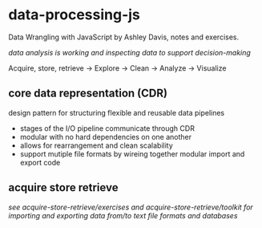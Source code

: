 # data-processing-js
Data Wrangling with JavaScript by Ashley Davis, notes and exercises.

*data analysis is working and inspecting data to support decision-making*

Acquire, store, retrieve -> Explore -> Clean -> Analyze -> Visualize

## core data representation (CDR)

design pattern for structuring flexible and reusable data pipelines

- stages of the I/O pipeline communicate through CDR
- modular with no hard dependencies on one another
- allows for rearrangement and clean scalability
- support mutiple file formats by wireing together modular import and export code

## acquire store retrieve
*see acquire-store-retrieve/exercises and acquire-store-retrieve/toolkit for importing and exporting data from/to text file formats and databases*

